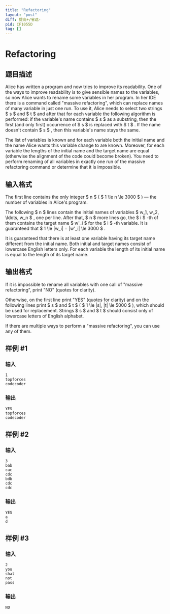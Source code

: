 ```yaml
---
title: "Refactoring"
layout: "post"
diff: 提高+/省选-
pid: CF1055D
tag: []
---
```


# Refactoring

## 题目描述

Alice has written a program and now tries to improve its readability. One of the ways to improve readability is to give sensible names to the variables, so now Alice wants to rename some variables in her program. In her IDE there is a command called "massive refactoring", which can replace names of many variable in just one run. To use it, Alice needs to select two strings $ s $ and $ t $ and after that for each variable the following algorithm is performed: if the variable's name contains $ s $ as a substring, then the first (and only first) occurrence of $ s $ is replaced with $ t $ . If the name doesn't contain $ s $ , then this variable's name stays the same.

The list of variables is known and for each variable both the initial name and the name Alice wants this variable change to are known. Moreover, for each variable the lengths of the initial name and the target name are equal (otherwise the alignment of the code could become broken). You need to perform renaming of all variables in exactly one run of the massive refactoring command or determine that it is impossible.

## 输入格式

The first line contains the only integer $ n $ ( $ 1 \le n \le 3000 $ ) — the number of variables in Alice's program.

The following $ n $ lines contain the initial names of variables $ w_1, w_2, \ldots, w_n $ , one per line. After that, $ n $ more lines go, the $ i $ -th of them contains the target name $ w'_i $ for the $ i $ -th variable. It is guaranteed that $ 1 \le |w_i| = |w'_i| \le 3000 $ .

It is guaranteed that there is at least one variable having its target name different from the initial name. Both initial and target names consist of lowercase English letters only. For each variable the length of its initial name is equal to the length of its target name.

## 输出格式

If it is impossible to rename all variables with one call of "massive refactoring", print "NO" (quotes for clarity).

Otherwise, on the first line print "YES" (quotes for clarity) and on the following lines print $ s $ and $ t $ ( $ 1 \le |s|, |t| \le 5000 $ ), which should be used for replacement. Strings $ s $ and $ t $ should consist only of lowercase letters of English alphabet.

If there are multiple ways to perform a "massive refactoring", you can use any of them.

## 样例 #1

### 输入

```
1
topforces
codecoder

```

### 输出

```
YES
topforces
codecoder

```

## 样例 #2

### 输入

```
3
bab
cac
cdc
bdb
cdc
cdc

```

### 输出

```
YES
a
d

```

## 样例 #3

### 输入

```
2
you
shal
not
pass

```

### 输出

```
NO

```

